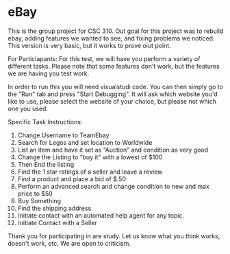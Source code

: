 # eBay
This is the group project for CSC 310. Out goal for this project was to rebuild ebay, adding features we wanted to see, and fixing problems we noticed.
This version is very basic, but it works to prove oiut point.

For Particiapants:
For this test, we will have you perform a variety of different tasks. Please note that some features don't work, but the features we are having you test work.

In order to run this you will need visualstudi code. You can then simply go to the "Run" tab and press "Start Debugging". It will ask which website you'd like to use, please select the website of your choice, but please not which one you used.

Specific Task Instructions:
1. Change Username to TeamEbay
2. Search for Legos and set location to Worldwide
3. List an item and have it set as “Auction” and condition as very good
4. Change the Listing to “buy it” with a lowest of $100
5. Then End the listing
6. Find the 1 star ratings of a seller and leave a review
7. Find a product and place a bid of $.50
8. Perform an advanced search and change condition to new and max price to $50
9. Buy Something
10. Find the shipping address
11. Initiate contact with an automated help agent for any topic.
12. Initiate Contact with a Seller


Thank you for participating in are study. Let us know what you think works, doesn't work, etc. We are open to criticism.
